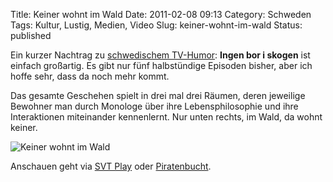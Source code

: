 Title: Keiner wohnt im Wald
Date: 2011-02-08 09:13
Category: Schweden
Tags: Kultur, Lustig, Medien, Video
Slug: keiner-wohnt-im-wald
Status: published

Ein kurzer Nachtrag zu [schwedischem
TV-Humor](http://www.fiket.de/2010/11/10/svensk-komedi/): **Ingen bor i
skogen** ist einfach großartig. Es gibt nur fünf halbstündige Episoden
bisher, aber ich hoffe sehr, dass da noch mehr kommt.

Das gesamte Geschehen spielt in drei mal drei Räumen, deren jeweilige
Bewohner man durch Monologe über ihre Lebensphilosophie und ihre
Interaktionen miteinander kennenlernt. Nur unten rechts, im Wald, da
wohnt keiner.

![Keiner wohnt im
Wald](/pic/ingenskogen.png "Keiner wohnt im Wald")

Anschauen geht via [SVT
Play](http://svtplay.se/t/132050/ingen_bor_i_skogen) oder
[Piratenbucht](http://thepiratebay.org/search/ingen%20bor%20skogen).

